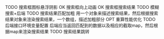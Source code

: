 TODO 搜索框图标悬浮阴影
OK 搜索框向上动画
OK 搜索框搜索结果
TODO 模糊搜索+后端
TODO 搜索结果匹配加粗
    用一个对象来描述搜索结果，然后根据搜索结果对象来渲染搜索结果，一个数组，描述加粗部分
    OPT 重算性能优化
    TODO 后端接口环境变量配置
    后端应当返回匹配到的数据以及相应的截取map，然后根据map来渲染搜索结果
TODO 搜索结果跳转


